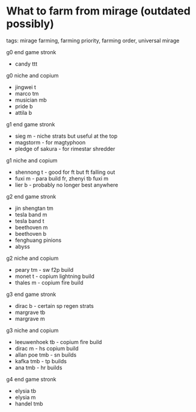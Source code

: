 # What to farm from mirage (outdated possibly)
tags: mirage farming, farming priority, farming order, universal mirage

g0 end game stronk
- candy ttt

g0 niche and copium
- jingwei t
- marco tm
- musician mb
- pride b
- attila b

g1 end game stronk
- sieg m - niche strats but useful at the top
- magstorm - for magtyphoon
- pledge of sakura - for rimestar shredder

g1 niche and copium
- shennong t - good for ft but ft falling out
- fuxi m - para build fr, zhenyi tb fuxi m
- lier b - probably no longer best anywhere

g2 end game stronk
- jin shengtan tm
- tesla band m
- tesla band t
- beethoven m
- beethoven b
- fenghuang pinions
- abyss

g2 niche and copium
- peary tm - sw f2p build
- monet t - copium lightning build
- thales m - copium fire build

g3 end game stronk
- dirac b - certain sp regen strats
- margrave tb
- margrave m

g3 niche and copium
- leeuwenhoek tb - copium fire build
- dirac m - hs copium build
- allan poe tmb - sn builds
- kafka tmb - tp builds
- ana tmb - hr builds

g4 end game stronk
- elysia tb
- elysia m
- handel tmb